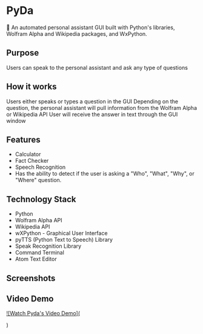 # PyDa
🤖 An automated personal assistant GUI built with Python's libraries, Wolfram Alpha and Wikipedia packages, and WxPython.

## Purpose
Users can speak to the personal assistant and ask any type of questions

## How it works
Users either speaks or types a question in the GUI
Depending on the question, the personal assistant will pull information from the Wolfram Alpha or Wikipedia API
User will receive the answer in text through the GUI window

## Features
- Calculator 
- Fact Checker
- Speech Recognition
- Has the ability to detect if the user is asking a "Who", "What", "Why", or "Where" question.

## Technology Stack 
- Python
- Wolfram Alpha API
- Wikipedia API 
- wXPython - Graphical User Interface
- pyTTS (Python Text to Speech) Library
- Speak Recognition Library
- Command Terminal
- Atom Text Editor

## Screenshots

## Video Demo
[![Watch Pyda's Video Demo](<blockquote class="imgur-embed-pub" lang="en" data-id="a/EqCEdR0"><a href="//imgur.com/EqCEdR0"></a></blockquote><script async src="//s.imgur.com/min/embed.js" charset="utf-8"></script>)](https://drive.google.com/file/d/1S-Jpyv-3qU1LpJG5BMO17znNZr0QrWLz/view?usp=sharing)
